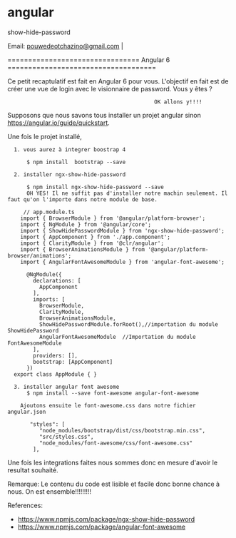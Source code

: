 # angular

show-hide-password


Email: pouwedeotchazino@gmail.com | 


================================ Angular 6 ====================================

Ce petit recaptulatif est fait en Angular 6 pour vous. L'objectif en fait est de créer une vue de login avec le visionnaire de password. Vous y êtes ?

                                                  OK allons y!!!!
                                                  
 Supposons que nous savons tous installer un projet angular sinon https://angular.io/guide/quickstart.
 
 Une fois le projet installé,
  
      1. vous aurez à integrer boostrap 4
      
          $ npm install  bootstrap --save
      
      2. installer ngx-show-hide-password
      
          $ npm install ngx-show-hide-password --save
          OH YES! Il ne suffit pas d'installer notre machin seulement. Il faut qu'on l'importe dans notre module de base.
                
         // app.module.ts      
        import { BrowserModule } from '@angular/platform-browser';
        import { NgModule } from '@angular/core';
        import { ShowHidePasswordModule } from 'ngx-show-hide-password';
        import { AppComponent } from './app.component';
        import { ClarityModule } from '@clr/angular';
        import { BrowserAnimationsModule } from '@angular/platform-browser/animations';
        import { AngularFontAwesomeModule } from 'angular-font-awesome';

          @NgModule({
            declarations: [
              AppComponent
            ],
            imports: [
              BrowserModule,
              ClarityModule,
              BrowserAnimationsModule,
              ShowHidePasswordModule.forRoot(),//importation du module ShowHidePassword
              AngularFontAwesomeModule  //Importation du module FontAwesomeModule
            ],
            providers: [],
            bootstrap: [AppComponent]
          })
      export class AppModule { }
                         
      3. installer angular font awesome
          $ npm install --save font-awesome angular-font-awesome
        
        Ajoutons ensuite le font-awesome.css dans notre fichier angular.json
        
           "styles": [
              "node_modules/bootstrap/dist/css/bootstrap.min.css",
              "src/styles.css",
              "node_modules/font-awesome/css/font-awesome.css"
            ],
          
 
 Une fois les integrations faites nous sommes donc en mesure d'avoir le resultat souhaité.
 
 Remarque: Le contenu du code est lisible et facile donc bonne chance à nous. On est ensemble!!!!!!!!!

References:
  - https://www.npmjs.com/package/ngx-show-hide-password
  - https://www.npmjs.com/package/angular-font-awesome
